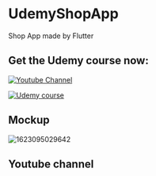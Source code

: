 # UdemyShopApp

Shop App made by Flutter

## Get the Udemy course now:

[![Youtube Channel](https://upload.wikimedia.org/wikipedia/commons/thumb/b/b8/YouTube_Logo_2017.svg/2560px-YouTube_Logo_2017.svg.png)](https://www.youtube.com/channel/UCTGDYkqUtgCelc6G09LUm6w "Youtube Channel - Click to View!")


[![Udemy course](https://www.pipelinersales.com/wp-content/uploads/2019/06/large-udemy.jpg)](https://www.udemy.com/course/flutter-with-firebase-build-an-e-commerce-app-from-scratch/#reviews "Udemy course - Click to View!")


## Mockup
![1623095029642](https://user-images.githubusercontent.com/38382273/121786767-b676bf80-cbca-11eb-8ebb-604d79d6af84.png)

## Youtube channel 




